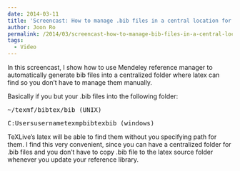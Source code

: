 ```yaml
---
date: 2014-03-11
title: 'Screencast: How to manage .bib files in a central location for TeXLive with Mendeley'
author: Joon Ro
permalink: /2014/03/screencast-how-to-manage-bib-files-in-a-central-location-for-texlive-with-mendeley/
tags:
  - Video
---
```

In this screencast, I show how to use Mendeley reference manager to automatically generate bib files into a centralized folder where latex can find so you don&#8217;t have to manage them manually.

Basically if you but your .bib files into the following folder:

<pre>~/texmf/bibtex/bib (UNIX)</pre>

<pre>C:Usersusernametexmpbibtexbib (windows)</pre>

TeXLive&#8217;s latex will be able to find them without you specifying path for them. I find this very convenient, since you can have a centralized folder for .bib files and you don&#8217;t have to copy .bib file to the latex source folder whenever you update your reference library.
